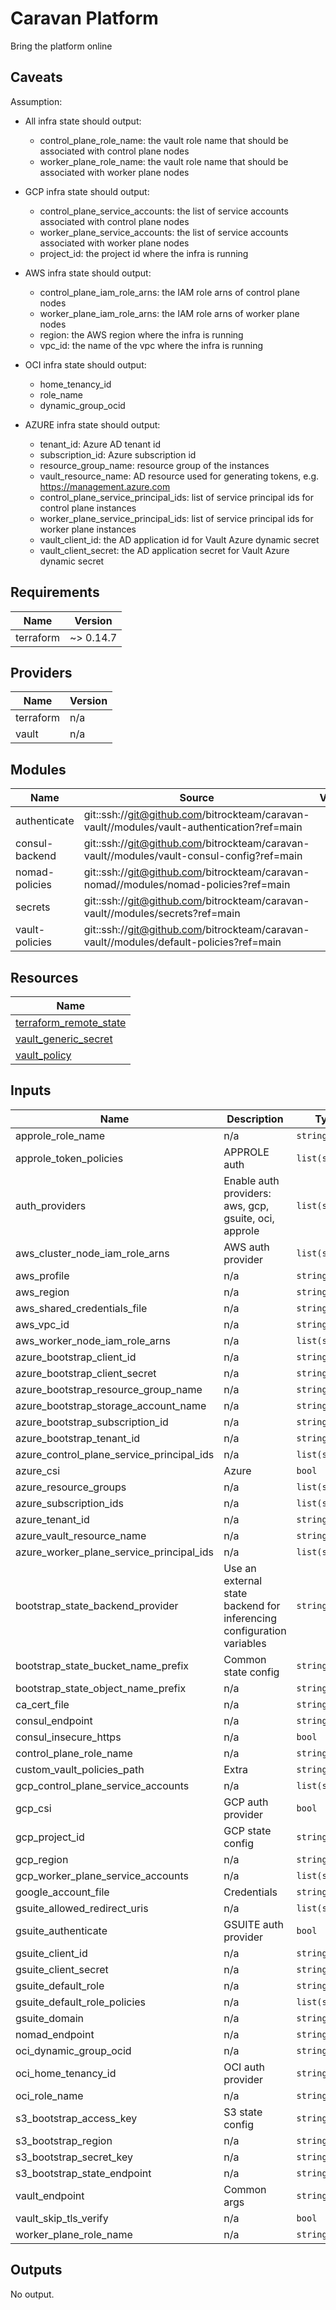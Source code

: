# Caravan Platform
Bring the platform online

## Caveats

Assumption:
- All infra state should output:
  - control_plane_role_name: the vault role name that should be associated with control plane nodes
  - worker_plane_role_name: the vault role name that should be associated with worker plane nodes
  
- GCP infra state should output:
  - control_plane_service_accounts: the list of service accounts associated with control plane nodes
  - worker_plane_service_accounts: the list of service accounts associated with worker plane nodes
  - project_id: the project id where the infra is running
  
- AWS infra state should output:
  - control_plane_iam_role_arns: the IAM role arns of control plane nodes
  - worker_plane_iam_role_arns: the IAM role arns of worker plane nodes
  - region: the AWS region where the infra is running
  - vpc_id: the name of the vpc where the infra is running
  
- OCI infra state should output:
  - home_tenancy_id
  - role_name
  - dynamic_group_ocid

- AZURE infra state should output:
  - tenant_id: Azure AD tenant id
  - subscription_id: Azure subscription id
  - resource_group_name: resource group of the instances
  - vault_resource_name: AD resource used for generating tokens, e.g. https://management.azure.com
  - control_plane_service_principal_ids: list of service principal ids for control plane instances
  - worker_plane_service_principal_ids: list of service principal ids for worker plane instances
  - vault_client_id: the AD application id for Vault Azure dynamic secret  
  - vault_client_secret: the AD application secret for Vault Azure dynamic secret

<!-- BEGINNING OF PRE-COMMIT-TERRAFORM DOCS HOOK -->
## Requirements

| Name | Version |
|------|---------|
| terraform | ~> 0.14.7 |

## Providers

| Name | Version |
|------|---------|
| terraform | n/a |
| vault | n/a |

## Modules

| Name | Source | Version |
|------|--------|---------|
| authenticate | git::ssh://git@github.com/bitrockteam/caravan-vault//modules/vault-authentication?ref=main |  |
| consul-backend | git::ssh://git@github.com/bitrockteam/caravan-vault//modules/vault-consul-config?ref=main |  |
| nomad-policies | git::ssh://git@github.com/bitrockteam/caravan-nomad//modules/nomad-policies?ref=main |  |
| secrets | git::ssh://git@github.com/bitrockteam/caravan-vault//modules/secrets?ref=main |  |
| vault-policies | git::ssh://git@github.com/bitrockteam/caravan-vault//modules/default-policies?ref=main |  |

## Resources

| Name |
|------|
| [terraform_remote_state](https://registry.terraform.io/providers/hashicorp/terraform/latest/docs/data-sources/remote_state) |
| [vault_generic_secret](https://registry.terraform.io/providers/hashicorp/vault/latest/docs/data-sources/generic_secret) |
| [vault_policy](https://registry.terraform.io/providers/hashicorp/vault/latest/docs/resources/policy) |

## Inputs

| Name | Description | Type | Default | Required |
|------|-------------|------|---------|:--------:|
| approle\_role\_name | n/a | `string` | `""` | no |
| approle\_token\_policies | APPROLE auth | `list(string)` | `[]` | no |
| auth\_providers | Enable auth providers: aws, gcp, gsuite, oci, approle | `list(string)` | `[]` | no |
| aws\_cluster\_node\_iam\_role\_arns | AWS auth provider | `list(string)` | `[]` | no |
| aws\_profile | n/a | `string` | `null` | no |
| aws\_region | n/a | `string` | `""` | no |
| aws\_shared\_credentials\_file | n/a | `string` | `null` | no |
| aws\_vpc\_id | n/a | `string` | `""` | no |
| aws\_worker\_node\_iam\_role\_arns | n/a | `list(string)` | `[]` | no |
| azure\_bootstrap\_client\_id | n/a | `string` | `""` | no |
| azure\_bootstrap\_client\_secret | n/a | `string` | `""` | no |
| azure\_bootstrap\_resource\_group\_name | n/a | `string` | `""` | no |
| azure\_bootstrap\_storage\_account\_name | n/a | `string` | `""` | no |
| azure\_bootstrap\_subscription\_id | n/a | `string` | `""` | no |
| azure\_bootstrap\_tenant\_id | n/a | `string` | `""` | no |
| azure\_control\_plane\_service\_principal\_ids | n/a | `list(string)` | `[]` | no |
| azure\_csi | Azure | `bool` | `false` | no |
| azure\_resource\_groups | n/a | `list(string)` | `[]` | no |
| azure\_subscription\_ids | n/a | `list(string)` | `[]` | no |
| azure\_tenant\_id | n/a | `string` | `""` | no |
| azure\_vault\_resource\_name | n/a | `string` | `""` | no |
| azure\_worker\_plane\_service\_principal\_ids | n/a | `list(string)` | `[]` | no |
| bootstrap\_state\_backend\_provider | Use an external state backend for inferencing configuration variables | `string` | `""` | no |
| bootstrap\_state\_bucket\_name\_prefix | Common state config | `string` | `"states-bucket"` | no |
| bootstrap\_state\_object\_name\_prefix | n/a | `string` | `"infraboot/terraform/state"` | no |
| ca\_cert\_file | n/a | `string` | `null` | no |
| consul\_endpoint | n/a | `string` | `null` | no |
| consul\_insecure\_https | n/a | `bool` | `false` | no |
| control\_plane\_role\_name | n/a | `string` | `"control-plane"` | no |
| custom\_vault\_policies\_path | Extra | `string` | `null` | no |
| gcp\_control\_plane\_service\_accounts | n/a | `list(string)` | `[]` | no |
| gcp\_csi | GCP auth provider | `bool` | `false` | no |
| gcp\_project\_id | GCP state config | `string` | `""` | no |
| gcp\_region | n/a | `string` | `""` | no |
| gcp\_worker\_plane\_service\_accounts | n/a | `list(string)` | `[]` | no |
| google\_account\_file | Credentials | `string` | `null` | no |
| gsuite\_allowed\_redirect\_uris | n/a | `list(string)` | `[]` | no |
| gsuite\_authenticate | GSUITE auth provider | `bool` | `false` | no |
| gsuite\_client\_id | n/a | `string` | `null` | no |
| gsuite\_client\_secret | n/a | `string` | `null` | no |
| gsuite\_default\_role | n/a | `string` | `null` | no |
| gsuite\_default\_role\_policies | n/a | `list(string)` | `[]` | no |
| gsuite\_domain | n/a | `string` | `null` | no |
| nomad\_endpoint | n/a | `string` | `null` | no |
| oci\_dynamic\_group\_ocid | n/a | `string` | `""` | no |
| oci\_home\_tenancy\_id | OCI auth provider | `string` | `""` | no |
| oci\_role\_name | n/a | `string` | `""` | no |
| s3\_bootstrap\_access\_key | S3 state config | `string` | `null` | no |
| s3\_bootstrap\_region | n/a | `string` | `null` | no |
| s3\_bootstrap\_secret\_key | n/a | `string` | `null` | no |
| s3\_bootstrap\_state\_endpoint | n/a | `string` | `null` | no |
| vault\_endpoint | Common args | `string` | `null` | no |
| vault\_skip\_tls\_verify | n/a | `bool` | `false` | no |
| worker\_plane\_role\_name | n/a | `string` | `"worker-plane"` | no |

## Outputs

No output.
<!-- END OF PRE-COMMIT-TERRAFORM DOCS HOOK -->
